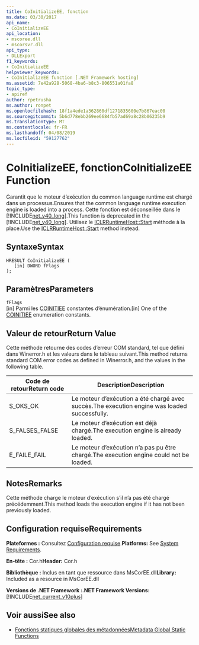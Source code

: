 ```yaml
---
title: CoInitializeEE, fonction
ms.date: 03/30/2017
api_name:
- CoInitializeEE
api_location:
- mscoree.dll
- mscorsvr.dll
api_type:
- DLLExport
f1_keywords:
- CoInitializeEE
helpviewer_keywords:
- CoInitializeEE function [.NET Framework hosting]
ms.assetid: 7e42a928-5068-4ba6-b8c3-806551a01fa8
topic_type:
- apiref
author: rpetrusha
ms.author: ronpet
ms.openlocfilehash: 18f1a4ede1a362860df1271835600e7b867eac00
ms.sourcegitcommit: 5b6d778ebb269ee6684fb57ad69a8c28b06235b9
ms.translationtype: MT
ms.contentlocale: fr-FR
ms.lasthandoff: 04/08/2019
ms.locfileid: "59127762"
---
```

# <a name="coinitializeee-function"></a><span data-ttu-id="01861-102">CoInitializeEE, fonction</span><span class="sxs-lookup"><span data-stu-id="01861-102">CoInitializeEE Function</span></span>
<span data-ttu-id="01861-103">Garantit que le moteur d’exécution du common language runtime est chargé dans un processus.</span><span class="sxs-lookup"><span data-stu-id="01861-103">Ensures that the common language runtime execution engine is loaded into a process.</span></span> <span data-ttu-id="01861-104">Cette fonction est déconseillée dans le [!INCLUDE[net_v40_long](../../../../includes/net-v40-long-md.md)].</span><span class="sxs-lookup"><span data-stu-id="01861-104">This function is deprecated in the [!INCLUDE[net_v40_long](../../../../includes/net-v40-long-md.md)].</span></span> <span data-ttu-id="01861-105">Utilisez le [ICLRRuntimeHost::Start](../../../../docs/framework/unmanaged-api/hosting/iclrruntimehost-start-method.md) méthode à la place.</span><span class="sxs-lookup"><span data-stu-id="01861-105">Use the [ICLRRuntimeHost::Start](../../../../docs/framework/unmanaged-api/hosting/iclrruntimehost-start-method.md) method instead.</span></span>  
  
## <a name="syntax"></a><span data-ttu-id="01861-106">Syntaxe</span><span class="sxs-lookup"><span data-stu-id="01861-106">Syntax</span></span>  
  
```  
HRESULT CoInitializeEE (  
   [in] DWORD fFlags  
);  
```  
  
## <a name="parameters"></a><span data-ttu-id="01861-107">Paramètres</span><span class="sxs-lookup"><span data-stu-id="01861-107">Parameters</span></span>  
 `fFlags`  
 <span data-ttu-id="01861-108">[in] Parmi les [COINITIEE](../../../../docs/framework/unmanaged-api/metadata/coinitiee-enumeration.md) constantes d’énumération.</span><span class="sxs-lookup"><span data-stu-id="01861-108">[in] One of the [COINITIEE](../../../../docs/framework/unmanaged-api/metadata/coinitiee-enumeration.md) enumeration constants.</span></span>  
  
## <a name="return-value"></a><span data-ttu-id="01861-109">Valeur de retour</span><span class="sxs-lookup"><span data-stu-id="01861-109">Return Value</span></span>  
 <span data-ttu-id="01861-110">Cette méthode retourne des codes d’erreur COM standard, tel que défini dans Winerror.h et les valeurs dans le tableau suivant.</span><span class="sxs-lookup"><span data-stu-id="01861-110">This method returns standard COM error codes as defined in Winerror.h, and the values in the following table.</span></span>  
  
|<span data-ttu-id="01861-111">Code de retour</span><span class="sxs-lookup"><span data-stu-id="01861-111">Return code</span></span>|<span data-ttu-id="01861-112">Description</span><span class="sxs-lookup"><span data-stu-id="01861-112">Description</span></span>|  
|-----------------|-----------------|  
|<span data-ttu-id="01861-113">S_OK</span><span class="sxs-lookup"><span data-stu-id="01861-113">S_OK</span></span>|<span data-ttu-id="01861-114">Le moteur d’exécution a été chargé avec succès.</span><span class="sxs-lookup"><span data-stu-id="01861-114">The execution engine was loaded successfully.</span></span>|  
|<span data-ttu-id="01861-115">S_FALSE</span><span class="sxs-lookup"><span data-stu-id="01861-115">S_FALSE</span></span>|<span data-ttu-id="01861-116">Le moteur d’exécution est déjà chargé.</span><span class="sxs-lookup"><span data-stu-id="01861-116">The execution engine is already loaded.</span></span>|  
|<span data-ttu-id="01861-117">E_FAIL</span><span class="sxs-lookup"><span data-stu-id="01861-117">E_FAIL</span></span>|<span data-ttu-id="01861-118">Le moteur d’exécution n’a pas pu être chargé.</span><span class="sxs-lookup"><span data-stu-id="01861-118">The execution engine could not be loaded.</span></span>|  
  
## <a name="remarks"></a><span data-ttu-id="01861-119">Notes</span><span class="sxs-lookup"><span data-stu-id="01861-119">Remarks</span></span>  
 <span data-ttu-id="01861-120">Cette méthode charge le moteur d’exécution s’il n’a pas été chargé précédemment.</span><span class="sxs-lookup"><span data-stu-id="01861-120">This method loads the execution engine if it has not been previously loaded.</span></span>  
  
## <a name="requirements"></a><span data-ttu-id="01861-121">Configuration requise</span><span class="sxs-lookup"><span data-stu-id="01861-121">Requirements</span></span>  
 <span data-ttu-id="01861-122">**Plateformes :** Consultez [Configuration requise](../../../../docs/framework/get-started/system-requirements.md).</span><span class="sxs-lookup"><span data-stu-id="01861-122">**Platforms:** See [System Requirements](../../../../docs/framework/get-started/system-requirements.md).</span></span>  
  
 <span data-ttu-id="01861-123">**En-tête :** Cor.h</span><span class="sxs-lookup"><span data-stu-id="01861-123">**Header:** Cor.h</span></span>  
  
 <span data-ttu-id="01861-124">**Bibliothèque :** Inclus en tant que ressource dans MsCorEE.dll</span><span class="sxs-lookup"><span data-stu-id="01861-124">**Library:** Included as a resource in MsCorEE.dll</span></span>  
  
 **<span data-ttu-id="01861-125">Versions de .NET Framework :</span><span class="sxs-lookup"><span data-stu-id="01861-125">.NET Framework Versions:</span></span>** [!INCLUDE[net_current_v10plus](../../../../includes/net-current-v10plus-md.md)]  
  
## <a name="see-also"></a><span data-ttu-id="01861-126">Voir aussi</span><span class="sxs-lookup"><span data-stu-id="01861-126">See also</span></span>

- [<span data-ttu-id="01861-127">Fonctions statiques globales des métadonnées</span><span class="sxs-lookup"><span data-stu-id="01861-127">Metadata Global Static Functions</span></span>](../../../../docs/framework/unmanaged-api/metadata/metadata-global-static-functions.md)
